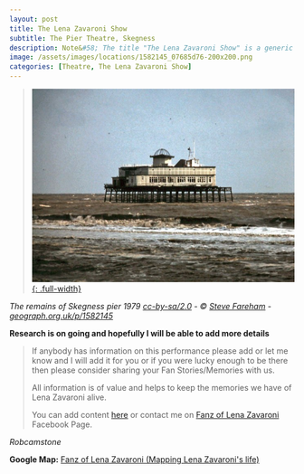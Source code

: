 ```yaml
---
layout: post
title: The Lena Zavaroni Show
subtitle: The Pier Theatre, Skegness
description: Note&#58; The title "The Lena Zavaroni Show" is a generic name for shows Starring Lena Zavaroni that had no original show title for the theatre at which Lena was appearing.
image: /assets/images/locations/1582145_07685d76-200x200.png
categories: [Theatre, The Lena Zavaroni Show]
---
```


> [![](/assets/images/locations/1582145_07685d76.jpg){: .full-width}](https://www.geograph.org.uk/photo/1582145)

<cite>The remains of Skegness pier 1979 [cc-by-sa/2.0](http://creativecommons.org/licenses/by-sa/2.0/) - © [Steve Fareham](https://www.geograph.org.uk/profile/15341) - [geograph.org.uk/p/1582145](https://www.geograph.org.uk/photo/1582145)</cite>

**Research is on going and hopefully I will be able to add more details**
> If anybody has information on this performance please add or let me know and I will add it for you or if you were lucky enough to be there then please consider sharing your Fan Stories/Memories with us.
>
> All information is of value and helps to keep the memories we have of Lena Zavaroni alive.
>
> You can add content [here](https://github.com/FanzOfLenaZavaroni/fanzoflenazavaroni.github.io) or contact me on [Fanz of Lena Zavaroni](https://www.facebook.com/fanzoflenazavaroni) Facebook Page.

<cite>Robcamstone</cite>

**Google Map:**
<span class="post-categories">[Fanz of Lena Zavaroni (Mapping Lena Zavaroni's life)](https://www.google.com/maps/d/u/0/viewer?mid=1D1D0ERV_FQMNb9XZzJ-J3yUlK8aI4vhI&hl=en&ll=53.1446154%2C0.3497514000000592&z=19)</span>
